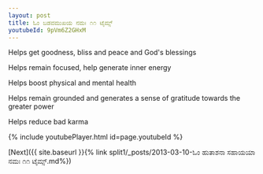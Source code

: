 ```yaml
---
layout: post
title: ಓಂ ಬಡವಮುಖಯ ನಮಃ ೧೧ ಟೈಮ್ಸ್
youtubeId: 9pVm6Z2GHxM
---
```

 
 
Helps get goodness, bliss and peace and God's blessings
 
Helps remain focused, help generate inner energy 
 
Helps boost physical and mental health 
 
Helps remain grounded and generates a sense of gratitude towards the greater power 
 
Helps reduce bad karma
 
 
 
 


{% include youtubePlayer.html id=page.youtubeId %}
 
[Next]({{ site.baseurl }}{% link  split1/_posts/2013-03-10-ಓಂ ಹುತಾಶನಾ ಸಹಾಯಯಾ ನಮಃ ೧೧ ಟೈಮ್ಸ್.md%})
 
